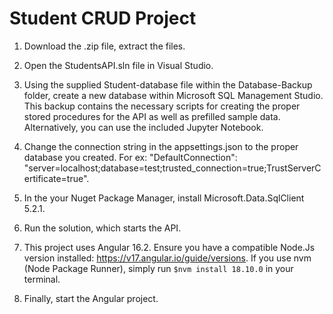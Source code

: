 # Student CRUD Project

1. Download the .zip file, extract the files. 

2. Open the StudentsAPI.sln file in Visual Studio.

3. Using the supplied Student-database file within the Database-Backup folder, create a new database within Microsoft SQL Management Studio. This backup contains the necessary scripts for creating the proper stored procedures for the API as well as prefilled sample data. Alternatively, you can use the included Jupyter Notebook.

4. Change the connection string in the appsettings.json to the proper database you created. For ex: 
"DefaultConnection": "server=localhost;database=test;trusted_connection=true;TrustServerCertificate=true".

5. In the your Nuget Package Manager, install Microsoft.Data.SqlClient 5.2.1.

6. Run the solution, which starts the API.

7. This project uses Angular 16.2. Ensure you have a compatible Node.Js version installed: https://v17.angular.io/guide/versions. If you use nvm (Node Package Runner), simply run ``$nvm install 18.10.0`` in your terminal.

8. Finally, start the Angular project.
